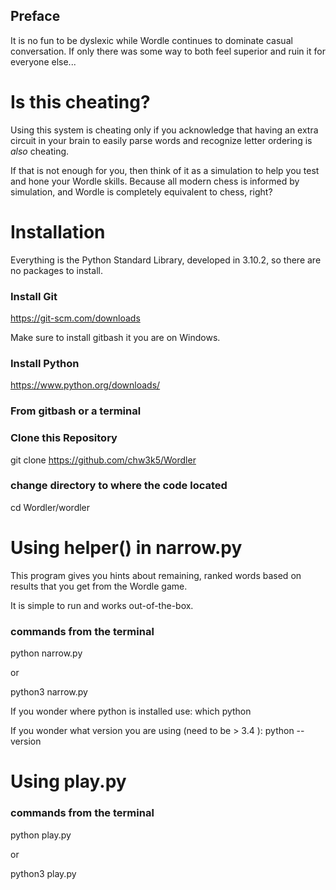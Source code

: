 ## Preface
It is no fun to be dyslexic while Wordle continues to dominate casual 
conversation. If only there was some way to both feel superior and ruin it 
for everyone else...

# Is this cheating?
Using this system is cheating only if you acknowledge that having an
extra circuit in your brain to easily parse words and recognize letter ordering
is *also* cheating.

If that is not enough for you, then think of it as a simulation to help
you test and hone your Wordle skills. Because all modern chess is informed by
simulation, and Wordle is completely equivalent to chess, right?

# Installation 
Everything is the Python Standard Library, developed in 3.10.2, so there are
no packages to install.

### Install Git
https://git-scm.com/downloads

Make sure to install gitbash it you are on Windows.

### Install Python
https://www.python.org/downloads/


### From gitbash or a terminal
### Clone this Repository
git clone https://github.com/chw3k5/Wordler

### change directory to where the code located
cd Wordler/wordler

# Using helper() in narrow.py
This program gives you hints about remaining, ranked words 
based on results that you get from the Wordle game.

It is simple to run and works out-of-the-box.

### commands from the terminal
python narrow.py

or 

python3 narrow.py

If you wonder where python is installed use: which python

If you wonder what version you are using (need to be > 3.4 ): 
python --version

# Using play.py
### commands from the terminal
python play.py

or 

python3 play.py
